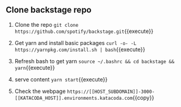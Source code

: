 ## Clone backstage repo

1. Clone the repo
`git clone https://github.com/spotify/backstage.git`{{execute}}

2. Get yarn and install basic packages
`curl -o- -L https://yarnpkg.com/install.sh | bash`{{execute}}

3. Refresh bash to get yarn
`source ~/.bashrc && cd backstage && yarn`{{execute}}

3. serve content
`yarn start`{{execute}}

4. Check the webpage
`https://[[HOST_SUBDOMAIN]]-3000-[[KATACODA_HOST]].environments.katacoda.com`{{copy}}
